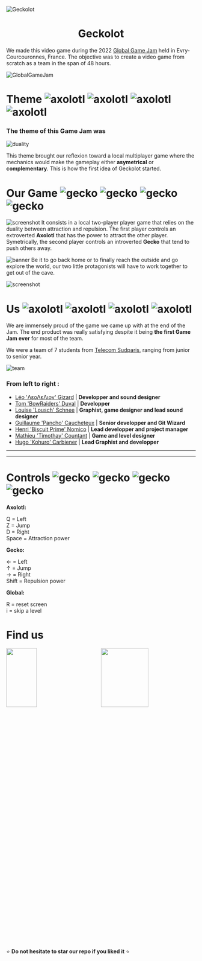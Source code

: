 ![Geckolot](https://github.com/Hugo-Carbiener/Geckolot/blob/Readme/ReadeMeResources/logo.gif)

<h1 align="center" style="font-weight: bold">Geckolot</h1>

We made this video game during the 2022 [Global Game Jam](https://globalgamejam.org/) held in Evry-Courcouronnes, France. The objective was to create a video game from scratch as a team in the span of 48 hours.

![GlobalGameJam](https://github.com/Hugo-Carbiener/Geckolot/blob/Readme/ReadeMeResources/ggj.jpg)


# **Theme** ![axolotl](https://github.com/Hugo-Carbiener/Geckolot/blob/Readme/ReadeMeResources/Axolotl2.png) ![axolotl](https://github.com/Hugo-Carbiener/Geckolot/blob/Readme/ReadeMeResources/Axolotl2.png) ![axolotl](https://github.com/Hugo-Carbiener/Geckolot/blob/Readme/ReadeMeResources/Axolotl2.png) ![axolotl](https://github.com/Hugo-Carbiener/Geckolot/blob/Readme/ReadeMeResources/Axolotl2.png)
### The **theme** of this Game Jam was 
![duality](https://github.com/Hugo-Carbiener/Geckolot/blob/Readme/ReadeMeResources/duality.PNG)

This theme brought our reflexion toward a local multiplayer game where the mechanics would make the gameplay either **asymetrical** or **complementary**. This is how the first idea of Geckolot started.

# **Our Game** ![gecko](https://github.com/Hugo-Carbiener/Geckolot/blob/Readme/ReadeMeResources/Gecko2.png) ![gecko](https://github.com/Hugo-Carbiener/Geckolot/blob/Readme/ReadeMeResources/Gecko2.png) ![gecko](https://github.com/Hugo-Carbiener/Geckolot/blob/Readme/ReadeMeResources/Gecko2.png) ![gecko](https://github.com/Hugo-Carbiener/Geckolot/blob/Readme/ReadeMeResources/Gecko2.png) 

![screenshot](https://github.com/Hugo-Carbiener/Geckolot/blob/Readme/ReadeMeResources/screen1.PNG)
It consists in a local two-player player game that relies on the duality between attraction and repulsion. The first player controls an extroverted **Axolotl** that has the power to attract the other player. Symetrically, the second player controls an introverted **Gecko** that tend to push others away. 

![banner](https://github.com/Hugo-Carbiener/Geckolot/blob/Readme/ReadeMeResources/level2Banner.png)
Be it to go back home or to finally reach the outside and go explore the world, our two little protagonists will have to work together to get out of the cave.

![screenshot](https://github.com/Hugo-Carbiener/Geckolot/blob/Readme/ReadeMeResources/screen2.PNG)


# **Us** ![axolotl](https://github.com/Hugo-Carbiener/Geckolot/blob/Readme/ReadeMeResources/Axolotl.png) ![axolotl](https://github.com/Hugo-Carbiener/Geckolot/blob/Readme/ReadeMeResources/Axolotl.png) ![axolotl](https://github.com/Hugo-Carbiener/Geckolot/blob/Readme/ReadeMeResources/Axolotl.png) ![axolotl](https://github.com/Hugo-Carbiener/Geckolot/blob/Readme/ReadeMeResources/Axolotl.png)

We are immensely proud of the game we came up with at the end of the Jam. The end product was really satisfying despite it being **the first Game Jam ever** for most of the team.

We were a team of 7 students from [Telecom Sudparis](https://www.telecom-sudparis.eu/), ranging from junior to senior year. 

![team](https://github.com/Hugo-Carbiener/Geckolot/blob/Readme/ReadeMeResources/team.jpeg)

### From left to right :

- [Léo 'ΛεοΛεΛιον' Gizard]() | **Developper and sound designer**
- [Tom 'BowRaiders' Duval](www.linkedin.com/in/tom-duval-imtbs) | **Developper**
- [Louise 'Lousch' Schnee]() | **Graphist, game designer and lead sound designer**
- [Guillaume 'Pancho' Caucheteux]() | **Senior developper and Git Wizard**
- [Henri 'Biscuit Prime' Nomico](https://github.com/BiscuitPrime) | **Lead developper and project manager**
- [Mathieu 'Timothay' Countant]() | **Game and level designer**
- [Hugo 'Kohuro' Carbiener](https://github.com/Hugo-Carbiener) | **Lead Graphist and developper**

___ 
___


# **Controls** ![gecko](https://github.com/Hugo-Carbiener/Geckolot/blob/Readme/ReadeMeResources/Gecko.png) ![gecko](https://github.com/Hugo-Carbiener/Geckolot/blob/Readme/ReadeMeResources/Gecko.png) ![gecko](https://github.com/Hugo-Carbiener/Geckolot/blob/Readme/ReadeMeResources/Gecko.png) ![gecko](https://github.com/Hugo-Carbiener/Geckolot/blob/Readme/ReadeMeResources/Gecko.png)
**Axolotl:** 

Q = Left  
Z = Jump  
D = Right  
Space = Attraction power  

**Gecko:**  

← = Left  
↑ = Jump  
→ =  Right  
Shift = Repulsion power  

**Global:**

R = reset screen  
i = skip a level 

# **Find us**

<a href="https://mathieu-coutant.itch.io/geckolot"><img src="https://github.com/Hugo-Carbiener/Geckolot/blob/Readme/ReadeMeResources/itchio.png" width="40%" height="20%" style="margin-right: 50"/></a><a href="https://globalgamejam.org/2022/games/geckolot-2"><img src="https://github.com/Hugo-Carbiener/Geckolot/blob/Readme/ReadeMeResources/globalgamejam.png" width="50%" height="20%"/></a>


:star: **Do not hesitate to star our repo if you liked it** :star:
